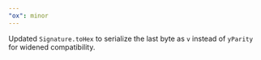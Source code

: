 ```yaml
---
"ox": minor
---
```


Updated `Signature.toHex` to serialize the last byte as `v` instead of `yParity` for widened compatibility.
